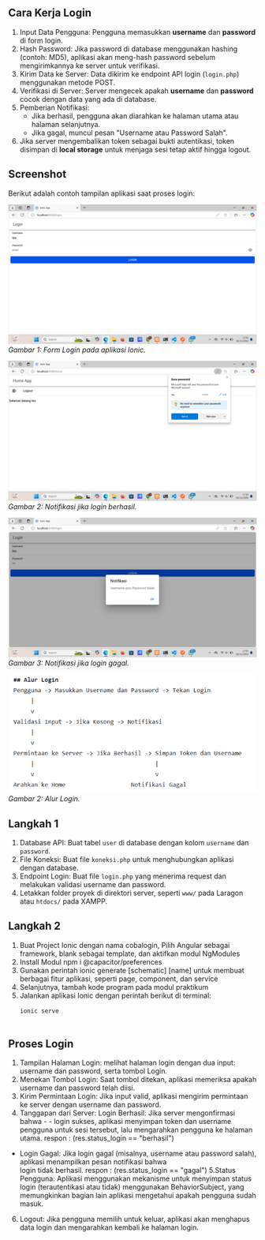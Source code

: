 
## Cara Kerja Login

1. Input Data Pengguna: Pengguna memasukkan **username** dan **password** di form login.
2. Hash Password: Jika password di database menggunakan hashing (contoh: MD5), aplikasi akan meng-hash password sebelum mengirimkannya ke server untuk verifikasi.
3. Kirim Data ke Server: Data dikirim ke endpoint API login (`login.php`) menggunakan metode POST.
4. Verifikasi di Server: Server mengecek apakah **username** dan **password** cocok dengan data yang ada di database.
5. Pemberian Notifikasi:
   - Jika berhasil, pengguna akan diarahkan ke halaman utama atau halaman selanjutnya.
   - Jika gagal, muncul pesan "Username atau Password Salah".
6. Jika server mengembalikan token sebagai bukti autentikasi, token disimpan di **local storage** untuk menjaga sesi tetap aktif hingga logout.

## Screenshot

Berikut adalah contoh tampilan aplikasi saat proses login:

![Screenshot(156)](https://github.com/yosijulia31/LabMobile7_YosiJuliaUtami_D/blob/main/screenshoot/Screenshot%20(156).png)
*Gambar 1: Form Login pada aplikasi Ionic.*

![Screenshot(157)](https://github.com/yosijulia31/LabMobile7_YosiJuliaUtami_D/blob/main/screenshoot/Screenshot%20(157).png)
*Gambar 2: Notifikasi jika login berhasil.*

![Screenshot(158)](https://github.com/yosijulia31/LabMobile7_YosiJuliaUtami_D/blob/main/screenshoot/Screenshot%20(158).png)
*Gambar 3: Notifikasi jika login gagal.*

![Screenshot(2024-11-01181912)](https://github.com/yosijulia31/LabMobile7_YosiJuliaUtami_D/blob/main/screenshoot/Screenshot%202024-11-01%20181912.png)
*Gambar 2: Alur Login.*

## Langkah 1

1. Database API: Buat tabel `user` di database dengan kolom `username` dan `password`.
2. File Koneksi: Buat file `koneksi.php` untuk menghubungkan aplikasi dengan database.
3. Endpoint Login: Buat file `login.php` yang menerima request dan melakukan validasi username dan password.
4. Letakkan folder proyek di direktori server, seperti `www/` pada Laragon atau `htdocs/` pada XAMPP.

## Langkah 2

1. Buat Project Ionic dengan nama cobalogin, Pilih Angular sebagai framework, blank sebagai template, dan aktifkan modul NgModules
2. Install Modul npm i @capacitor/preferences
3. Gunakan perintah ionic generate [schematic] [name] untuk membuat berbagai fitur aplikasi, seperti page, component, dan service
4. Selanjutnya, tambah kode program pada modul praktikum
5. Jalankan aplikasi Ionic dengan perintah berikut di terminal:
   ```bash
   ionic serve
    
   
## Proses Login
1. Tampilan Halaman Login: melihat halaman login dengan dua input: username dan password, serta tombol Login.
2. Menekan Tombol Login: Saat tombol ditekan, aplikasi memeriksa apakah username dan password telah diisi.
3. Kirim Permintaan Login: Jika input valid, aplikasi mengirim permintaan ke server dengan username dan password.
4. Tanggapan dari Server: Login Berhasil:
  Jika server mengonfirmasi bahwa - - login sukses, aplikasi menyimpan token dan username pengguna untuk sesi 
  tersebut, lalu mengarahkan pengguna ke halaman utama.
  respon : (res.status_login == "berhasil")
  - Login Gagal: Jika login gagal (misalnya, username atau password salah), aplikasi menampilkan pesan notifikasi bahwa    
  login tidak berhasil. respon : (res.status_login == "gagal")
5.Status Pengguna: Aplikasi menggunakan mekanisme untuk menyimpan status login (terautentikasi atau tidak) menggunakan BehaviorSubject, yang memungkinkan bagian lain aplikasi mengetahui apakah pengguna sudah masuk.
6. Logout:
Jika pengguna memilih untuk keluar, aplikasi akan menghapus data login dan mengarahkan kembali ke halaman login.



